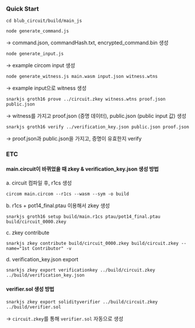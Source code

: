 ### Quick Start
`cd blub_circuit/build/main_js`

`node generate_command.js`

→ command.json, commandHash.txt, encrypted_command.bin 생성

`node generate_input.js`

→ example circom input 생성

`node generate_witness.js main.wasm input.json witness.wtns`

→ example input으로 witness 생성

`snarkjs groth16 prove ../circuit.zkey witness.wtns proof.json public.json`

→ witness를 가지고 proof.json (증명 데이터), public.json (public input 값) 생성

`snarkjs groth16 verify ../verification_key.json public.json proof.json`

→ proof.json과 public.json을 가지고, 증명이 유효한지 verify



### ETC

#### main.circuit이 바뀌었을 때 zkey &  verification_key.json 생성 방법

a. circuit 컴파일 후, r1cs 생성

`circom main.circom --r1cs --wasm --sym -o build`

b. r1cs + pot14_final.ptau 이용해서 zkey 생성

`snarkjs groth16 setup build/main.r1cs ptau/pot14_final.ptau build/circuit_0000.zkey`

c. zkey contribute

`snarkjs zkey contribute build/circuit_0000.zkey build/circuit.zkey --name="1st Contributor" -v`

d. verification_key.json export

`snarkjs zkey export verificationkey ../build/circuit.zkey ../build/verification_key.json`

#### verifier.sol 생성 방법

`snarkjs zkey export solidityverifier ../build/circuit.zkey ../build/verifier.sol`

→ `circuit.zkey`를 통해 `verifier.sol` 자동으로 생성
